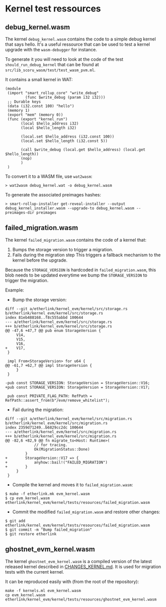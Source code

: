 # Kernel test ressources

## debug_kernel.wasm

The kernel `debug_kernel.wasm` contains the code to a simple debug kernel that says hello. It's a useful ressource that can be used to test a kernel upgrade with the `wasm-debugger` for instance.

To generate it you will need to look at the code of the test `should_run_debug_kernel` that can be found at `src/lib_scoru_wasm/test/test_wasm_pvm.ml`.

It contains a small kernel in WAT:

```
(module
 (import "smart_rollup_core" "write_debug"
         (func $write_debug (param i32 i32)))
 ;; Durable keys
 (data (i32.const 100) "hello")
 (memory 1)
 (export "mem" (memory 0))
 (func (export "kernel_run")
       (local $hello_address i32)
       (local $hello_length i32)

       (local.set $hello_address (i32.const 100))
       (local.set $hello_length (i32.const 5))

       (call $write_debug (local.get $hello_address) (local.get $hello_length))
       (nop)
       )
 )
```

To convert it to a WASM file, use `wat2wasm`:

```
> wat2wasm debug_kernel.wat -o debug_kernel.wasm
```

To generate the associated preimages hashes:

```
> smart-rollup-installer get-reveal-installer --output debug_kernel_installer.wasm --upgrade-to debug_kernel.wasm --preimages-dir preimages
```

## failed_migration.wasm

The kernel `failed_migration.wasm` contains the code of a kernel that:
1. Bumps the storage version to trigger a migration.
2. Fails during the migration step
This triggers a fallback mechanism to the kernel before the upgrade.

Because the `STORAGE_VERSION` is hardcoded in `failed_migration.wasm`, this blob
needs to be updated everytime we bump the `STORAGE_VERSION` to trigger the migration.

Example:
- Bump the storage version:
```
diff --git a/etherlink/kernel_evm/kernel/src/storage.rs b/etherlink/kernel_evm/kernel/src/storage.rs
index 81eb488168..f8c555abbd 100644
--- a/etherlink/kernel_evm/kernel/src/storage.rs
+++ b/etherlink/kernel_evm/kernel/src/storage.rs
@@ -47,6 +47,7 @@ pub enum StorageVersion {
     V14,
     V15,
     V16,
+    V17,
 }
 
 impl From<StorageVersion> for u64 {
@@ -61,7 +62,7 @@ impl StorageVersion {
     }
 }
 
-pub const STORAGE_VERSION: StorageVersion = StorageVersion::V16;
+pub const STORAGE_VERSION: StorageVersion = StorageVersion::V17;
 
 pub const PRIVATE_FLAG_PATH: RefPath = RefPath::assert_from(b"/evm/remove_whitelist");
```
- Fail during the migration:
```
diff --git a/etherlink/kernel_evm/kernel/src/migration.rs b/etherlink/kernel_evm/kernel/src/migration.rs
index 2359d71249..b6829cc2dc 100644
--- a/etherlink/kernel_evm/kernel/src/migration.rs
+++ b/etherlink/kernel_evm/kernel/src/migration.rs
@@ -82,6 +82,9 @@ fn migrate_to<Host: Runtime>(
             // for tracing.
             Ok(MigrationStatus::Done)
         }
+        StorageVersion::V17 => {
+            anyhow::bail!("FAILED_MIGRATION")
+        }
     }
 }
```
- Compile the kernel and moves it to `failed_migration.wasm`:
```
$ make -f etherlink.mk evm_kernel.wasm
$ cp evm_kernel.wasm etherlink/kernel_evm/kernel/tests/resources/failed_migration.wasm
```
- Commit the modified `failed_migration.wasm` and restore other changes:
```
$ git add etherlink/kernel_evm/kernel/tests/resources/failed_migration.wasm
$ git commit -m "Bump failed_migration"
$ git restore etherlink
```

## ghostnet_evm_kernel.wasm

The kernel `ghostnet_evm_kernel.wasm` is a compiled version of the latest
released kernel described in [CHANGES_KERNEL.md](../../../../CHANGES_KERNEL.md).
It is used for migration tests with the current kernel.

It can be reproduced easily with (from the root of the repository):
```
make -f kernels.ml evm_kernel.wasm
cp evm_kernel.wasm etherlink/kernel_evm/kernel/tests/resources/ghostnet_evm_kernel.wasm
```

